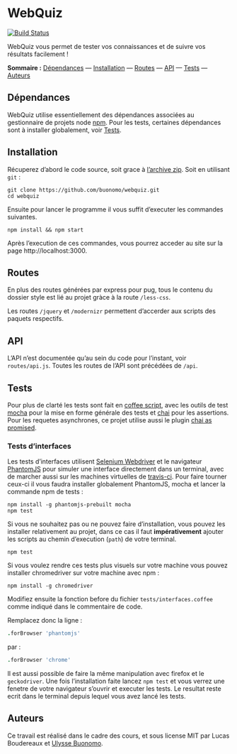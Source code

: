 # WebQuiz

[![Build Status](https://travis-ci.org/BuonOmo/webquiz.svg?branch=master)](https://travis-ci.org/BuonOmo/webquiz)

WebQuiz vous permet de tester vos connaissances et de suivre vos résultats facilement !

**Sommaire :** [Dépendances](#dépendances) — [Installation](#installation) — [Routes](#routes) — [API](#api) — [Tests](#tests) — [Auteurs](#auteurs)

## Dépendances

WebQuiz utilise essentiellement des dépendances associées au gestionnaire de projets node [npm][]. Pour les tests, certaines dépendances sont à installer globalement, voir [Tests](#tests).

## Installation

Récuperez d’abord le code source, soit grace à [l’archive zip](https://github.com/BuonOmo/webquiz/archive/master.zip). Soit en utilisant `git` :

    git clone https://github.com/buonomo/webquiz.git
    cd webquiz

Ensuite pour lancer le programme il vous suffit d’executer les commandes suivantes.

    npm install && npm start


Après l’execution de ces commandes, vous pourrez acceder au site sur la page http://localhost:3000.

## Routes

En plus des routes générées par express pour pug, tous le contenu du dossier style est lié au projet gràce à la route `/less-css`.


Les routes `/jquery` et `/modernizr` permettent d’accerder aux scripts des paquets respectifs.

## API

L’API n’est documentée qu’au sein du code pour l’instant, voir `routes/api.js`. Toutes les routes de l’API sont précédées de `/api`.

## Tests

Pour plus de clarté les tests sont fait en [coffee script][], avec les outils de test [mocha][] pour la mise en forme générale des tests et [chai][] pour les assertions. Pour les requetes asynchrones, ce projet utilise aussi le plugin [chai as promised][].


### Tests d’interfaces

Les tests d’interfaces utilisent [Selenium Webdriver][] et le navigateur [PhantomJS][] pour simuler une interface directement dans un terminal, avec de marcher aussi sur les machines virtuelles de [travis-ci][]. Pour faire tourner ceux-ci il vous faudra installer globalement PhantomJS, mocha et lancer la commande npm de tests :


    npm install -g phantomjs-prebuilt mocha
    npm test

Si vous ne souhaitez pas ou ne pouvez faire d’installation, vous pouvez les installer relativement au projet, dans ce cas il faut **impérativement** ajouter les scripts au chemin d’execution (`path`) de votre terminal.


    npm test


Si vous voulez rendre ces tests plus visuels sur votre machine vous pouvez installer chromedriver sur votre machine avec npm :

    npm install -g chromedriver

Modifiez ensuite la fonction before du fichier `tests/interfaces.coffee` comme indiqué dans le commentaire de code.


Remplacez donc la ligne :

```coffee
.forBrowser 'phantomjs'
```

par :

```coffee
.forBrowser 'chrome'
```

Il est aussi possible de faire la même manipulation avec firefox et le `geckodriver`. Une fois l’installation faite lancez `npm test` et vous verrez une fenetre de votre navigateur s’ouvrir et executer les tests. Le resultat reste ecrit dans le terminal depuis lequel vous avez lancé les tests.

## Auteurs

Ce travail est réalisé dans le cadre des cours, et sous license MIT par Lucas Boudereaux et [Ulysse Buonomo](mailto:buonomo.ulysse@gmail.com).

[chai]: http://chaijs.com/
[chai as promised]: http://chaijs.com/plugins/chai-as-promised/
[coffee script]: http://coffeescript.org/
[mocha]: https://mochajs.org/
[npm]: https://npmjs.com
[phantomjs]: http://phantomjs.org/
[selenium webdriver]: http://seleniumhq.github.io/selenium/docs/api/javascript/index.html
[travis-ci]: https://travis-ci.org/
